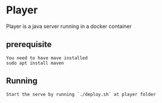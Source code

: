 # Player

Player is a java server running in a docker container

## prerequisite
    You need to have mave installed 
    sudo apt install maven
    

## Running

    Start the serve by running `./deploy.sh` at player folder

